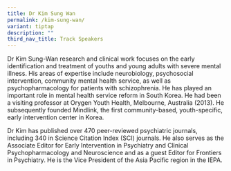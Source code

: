 ```yaml
---
title: Dr Kim Sung Wan
permalink: /kim-sung-wan/
variant: tiptap
description: ""
third_nav_title: Track Speakers
---
```

<p></p>
<p>Dr Kim Sung-Wan research and clinical work focuses on the early identification
and treatment of youths and young adults with severe mental illness. His
areas of expertise include neurobiology, psychosocial intervention, community
mental health service, as well as psychopharmacology for patients with
schizophrenia. He has played an important role in mental health service
reform in South Korea. He had been a visiting professor at Orygen Youth
Health, Melbourne, Australia (2013). He subsequently founded Mindlink,
the first community-based, youth-specific, early intervention center in
Korea.</p>
<p>Dr Kim has published over 470 peer-reviewed psychiatric journals, including
340 in Science Citation Index (SCI) journals. He also serves as the Associate
Editor for Early Intervention in Psychiatry and Clinical Psychopharmacology
and Neuroscience and as a guest Editor for Frontiers in Psychiatry. He
is the Vice President of the Asia Pacific region in the IEPA.</p>
<p></p>